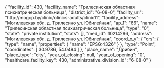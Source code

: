 {
    "facility_id": 430,
    "facility_name": "Трилесинская областная психиатрическая больница",
    "district_id": "6-08-0",
    "facility_url": "http:\/\/mogcp.by\/clinic\/clinics-adults\/clinic11",
    "facility_address": "Могилевская обл. д. Трилесино ул. Юбилейная",
    "ap_1": "66",
    "name": "Трилесинская областная психиатрическая больница",
    "type": "0",
    "state": "private institution",
    "stats": [],
    "med_id": 10214296,
    "address": "Могилевская обл. д. Трилесино ул. Юбилейная",
    "coord_x_y": {
        "crs": {
            "type": "name",
            "properties": {
                "name": "EPSG:4326"
            }
        },
        "type": "Point",
        "coordinates": [
            30.9786,
            54.0494
        ]
    },
    "place_name": "Дрибин",
    "place_type": "city",
    "year_of_closing": null,
    "year_of_opening": "0",
    "healthcare_facility_key": 430,
    "administrative_division_id": "6-08-0"
}